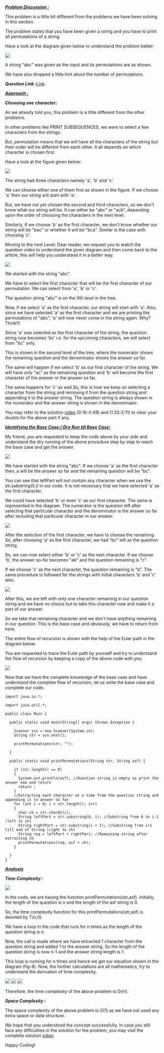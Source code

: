 <i style="text-decoration:underline"><b>Problem Discussion :</b></i>

This problem is a little bit different from the problems we have been solving in this section. 

The problem states that you have been given a string and you have to print all permutations of a string. 

Have a look at the diagram given below to understand the problem better:

<img src="https://pepvids.sgp1.cdn.digitaloceanspaces.com/articles/print_permutation/print_permutation_1.png">

A string "abc" was given as the input and its permutations are as shown. 

We have also dropped a little hint about the number of permutations. 

<i><b>Question Link :</b></i>[Link](https://www.pepcoding.com/resources/online-java-foundation/recursion-on-the-way-up/print-permutations-official/ojquestion).

<i style="text-decoration:underline"><b>Approach :</b></i>

<i><b>Choosing one character: </b></i>

As we already told you, this problem is a little different from the other problems. 

In other problems like PRINT SUBSEQUENCES, we were to select a few characters from the strings. 

But, permutation means that we will have all the characters of the string but their order will be different from each other. It all depends on which character is chosen first. 

Have a look at the figure given below:

<img src="https://pepvids.sgp1.cdn.digitaloceanspaces.com/articles/print_permutation/print_permutation_2.png">

The string had three characters namely 'a', 'b' and 'c'. 

We can choose either one of them first as shown in the figure. If we choose 'a' then our string will start with 'a'. 

But, we have not yet chosen the second and third characters, so we don't know what our string will be. It can either be "abc" or "acb", depending upon the order of choosing the characters in the next level. 

Similarly, if we choose 'b' as the first character, we don't know whether our string will be "bac" or whether it will be "bca". Similar is the case with choosing 'c'.

Moving to the next Level: Dear reader, we request you to watch the question video to understand the given diagram and then come back to the article, this will help you understand it in a better way.

<img src="https://pepvids.sgp1.cdn.digitaloceanspaces.com/articles/print_permutation/print_permutation_3.png">

We started with the string "abc". 

We have to select the first character that will be the first character of our permutation. We can select from 'a', 'b' or 'c'. 

The question string "abc" is on the 0th level in the tree. 

Now, if we select 'a' as the first character, our string will start with 'a'. Also, since we have selected 'a' as the first character and we are printing the permutations of "abc", 'a' will now never come in the string again. Why? Think!!!

Since 'a' was selected as the first character of the string, the question string now becomes 'bc' i.e. for the upcoming characters, we will select from "bc" only. 

This is shown in the second level of the tree, where the numerator shows the remaining question and the denominator shows the answer so far.

The same will happen if we select 'b' as our first character of the string. We will have only "ac" as the remaining question and 'b' will become the first character of the answer or the answer so far. 

The same happens for 'c' as well.So, this is how we keep on selecting a character from the string and removing it from the question string and appending it to the answer string. The question string is always shown in the numerator and the answer string is shown in the denominator.

You may refer to the solution [video](https://youtu.be/sPAT_DbvDj0) (0:16-0:49) and (1:33-2:11) to clear your doubts for the above part if any.

<i style="text-decoration:underline"><b>Identifying the Base Case:/ Dry Run till Base Case:</b></i>

My friend, you are requested to keep the code above by your side and understand the dry running of the above procedure step by step to reach the base case and get the answer.

<img src="https://pepvids.sgp1.cdn.digitaloceanspaces.com/articles/print_permutation/print_permutation_4.png">

We have started with the string "abc". If we choose 'a' as the first character then, a will be the answer so far and the remaining question will be "bc". 

You can see that leftPart will not contain any character when we use the str.substring(0,i) in our code. It is not necessary that we have selected 'a' as the first character. 

We could have selected 'b' or even 'c' as our first character. The same is represented in the diagram. The numerator is the question left after selecting that particular character and the denominator is the answer so far after including that particular character in our answer.

<img src="https://pepvids.sgp1.cdn.digitaloceanspaces.com/articles/print_permutation/print_permutation_5.png">

After the selection of the first character, we have to choose the remaining. So, after choosing 'a' as the first character, we had "bc" left as the question string. 

So, we can now select either 'b' or 'c' as the next character. If we choose 'b', the answer so-far becomes "ab" and the question remaining is "c". 

If we choose 'c' as the next character, the question remaining is "b". The same procedure is followed for the strings with initial characters 'b' and 'c' also.

<img src="https://pepvids.sgp1.cdn.digitaloceanspaces.com/articles/print_permutation/print_permutation_6.png">

After this, we are left with only one character remaining in our question string and we have no choice but to take this character now and make it a part of our answer. 

So we take that remaining character and we don't have anything remaining in our question. This is the base case and obviously, we have to return from here. 

The entire flow of recursion is shown with the help of the Euler path in the diagram below. 

You are requested to trace the Euler path by yourself and try to understand the flow of recursion by keeping a copy of the above code with you.

<img src="https://pepvids.sgp1.cdn.digitaloceanspaces.com/articles/print_permutation/print_permutation_7.png">

Now that we have the complete knowledge of the base case and have understood the complete flow of recursion, let us write the base case and complete our code.

```
import java.io.*;

import java.util.*;

public class Main {

  public static void main(String[] args) throws Exception {

    Scanner scn = new Scanner(System.in);
    String str = scn.next();

    printPermutations(str, "");

  }

  public static void printPermutations(String str, String asf) {

    if (str.length() == 0)
    {
      System.out.println(asf); //Question string is empty so print the answer now and return
      return ;
    }
    //Extracting each character at a time from the question string and appending it to answer so far
    for (int i = 0; i < str.length(); i++)
    {
      char ch = str.charAt(i);
      String leftPart = str.substring(0, i); //Substring from 0 to i-1 (left to ch)
      String rightPart = str.substring(i + 1); //Substring from i+1 till end of String (right to ch)
      String roq = leftPart + rightPart; //Remaining string after extracting ch
      printPermutations(roq, asf + ch);
    }

  }
}
```

<i style="text-decoration:underline"><b>Analysis</b></i>

<i><b>Time Complexity :</b></i>

<img src="https://pepvids.sgp1.cdn.digitaloceanspaces.com/articles/print_permutation/print_permutation_8.png">

In the code, we are having the function printPermutations(str,asf). Initially, the length of the question is n and the length of the asf string is 0. 

So, the time complexity function for this printPermutations(str,asf) is denoted by T(n,0).

We have a loop in the code that runs for n times as the length of the question string is n. 

Now, the call is made where we have extracted 1 character from the question string and added 1 to the answer string. So the length of the question string is now n-1 and the answer string length is 1. 

This loop is running for n times and hence we get our equation shown in the diagram (fig-8). Now, the further calculations are all mathematics, try to understand the derivation of time complexity.

<img src="https://pepvids.sgp1.cdn.digitaloceanspaces.com/articles/print_permutation/print_permutation_9.png">

<img src="https://pepvids.sgp1.cdn.digitaloceanspaces.com/articles/print_permutation/print_permutation_10.png">

<img src="https://pepvids.sgp1.cdn.digitaloceanspaces.com/articles/print_permutation/print_permutation_11.png">

Therefore, the time complexity of the above problem is O(n!).

<i><b>Space Complexity :</b></i>

The space complexity of the above problem is O(1) as we have not used any extra space or data structure.

We hope that you understood the concept successfully. In case you still face any difficulties in the solution for the problem, you may visit the complete solution [video](https://www.youtube.com/watch?v=sPAT_DbvDj0).

Happy Coding!